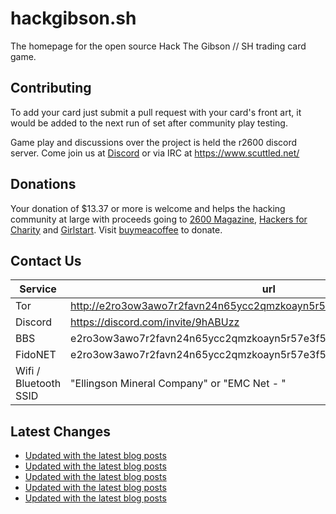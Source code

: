 # hackgibson.sh
The homepage for the open source Hack The Gibson // SH trading card game.


## Contributing

To add your card just submit a pull request with your card's front art, it would be added to the next run of set after community play testing.

Game play and discussions over the project is held the r2600 discord server. Come join us at [Discord](https://discord.com/invite/9hABUzz) or via IRC at https://www.scuttled.net/


## Donations

Your donation of $13.37 or more is welcome and helps the hacking community at large with proceeds going to [2600 Magazine](https://2600.com/), [Hackers for Charity](https://hackersforcharity.org) and [Girlstart](https://girlstart.org).  Visit [buymeacoffee](https://www.buymeacoffee.com/hackgibson.sh) to donate.


## Contact Us

Service | url
-|-
Tor | http://e2ro3ow3awo7r2favn24n65ycc2qmzkoayn5r57e3f56nvjwdcgg32ad.onion
Discord | https://discord.com/invite/9hABUzz
BBS | e2ro3ow3awo7r2favn24n65ycc2qmzkoayn5r57e3f56nvjwdcgg32ad.onion:23
FidoNET | e2ro3ow3awo7r2favn24n65ycc2qmzkoayn5r57e3f56nvjwdcgg32ad.onion:24554
Wifi / Bluetooth SSID | "Ellingson Mineral Company" or "EMC Net - <fidonet address>"

## Latest Changes
<!-- BLOG-POST-LIST:START -->
- [Updated with the latest blog posts](https://github.com/DFW2600/hackgibson.sh/commit/e7ef16071c876c44c2f003a4eb0d8c8491f30b70)
- [Updated with the latest blog posts](https://github.com/DFW2600/hackgibson.sh/commit/76dcbb42282f196d2e90c47e914354b8d4cf5597)
- [Updated with the latest blog posts](https://github.com/DFW2600/hackgibson.sh/commit/6242703fec304c8b662a59a332acb567e2fd0f89)
- [Updated with the latest blog posts](https://github.com/DFW2600/hackgibson.sh/commit/c6e65a0a77b9f6d71983af642b46aa5bcd87f922)
- [Updated with the latest blog posts](https://github.com/DFW2600/hackgibson.sh/commit/45676c26460c6b6cf1ea763207209fed8009251f)
<!-- BLOG-POST-LIST:END -->
